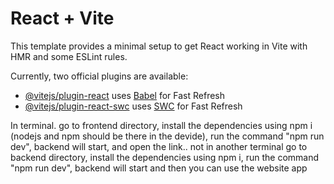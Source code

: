# React + Vite

This template provides a minimal setup to get React working in Vite with HMR and some ESLint rules.

Currently, two official plugins are available:

- [@vitejs/plugin-react](https://github.com/vitejs/vite-plugin-react/blob/main/packages/plugin-react/README.md) uses [Babel](https://babeljs.io/) for Fast Refresh
- [@vitejs/plugin-react-swc](https://github.com/vitejs/vite-plugin-react-swc) uses [SWC](https://swc.rs/) for Fast Refresh

In terminal.
go to frontend directory,
install the dependencies using npm i (nodejs and npm should be there in the devide),
run the command "npm run dev", backend will start,
and open the link..
not in another terminal go to backend directory,
install the dependencies using npm i,
run the command "npm run dev", backend will start
and then you can use the website app
